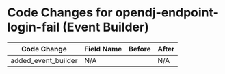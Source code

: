 # Code Changes for opendj-endpoint-login-fail (Event Builder)

| Code Change | Field Name | Before | After |
|-------------|------------|--------|-------|
| added_event_builder | N/A |  | N/A |